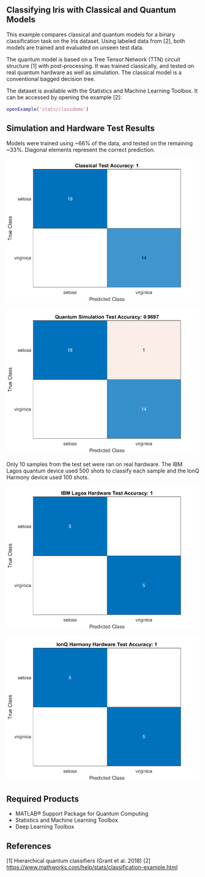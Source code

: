 ## Classifying Iris with Classical and Quantum Models

This example compares classical and quantum models for a binary classification
task on the Iris dataset. Using labeled data from [2], both models are 
trained and evaluated on unseen test data.

The quantum model is based on a Tree Tensor Network (TTN) circuit structure
[1] with post-processing. It was trained classically, and tested on real
quantum hardware as well as simulation. The classical model is a conventional
bagged decision tree. 

The dataset is available with the Statistics and Machine Learning Toolbox.
It can be accessed by opening the example [2]:
```matlab
openExample('stats/classdemo')
```

## Simulation and Hardware Test Results 

Models were trained using ~66% of the data, and tested on the remaining ~33%.
Diagonal elements represent the correct prediction.

![](confusionTestClassical.png?raw=true)

![](confusionTestQuantum.png?raw=true)

Only 10 samples from the test set were ran on real hardware. The IBM Lagos 
quantum device used 500 shots to classify each sample and the IonQ Harmony 
device used 100 shots.

![](confusionTestIBM.png?raw=true)

![](confusionTestIonQ.png?raw=true)

## Required Products
- MATLAB&reg; Support Package for Quantum Computing
- Statistics and Machine Learning Toolbox
- Deep Learning Toolbox

## References 
[1] Hierarchical quantum classifiers (Grant et al. 2018)
[2] https://www.mathworks.com/help/stats/classification-example.html